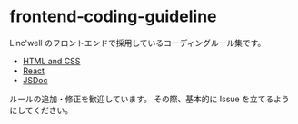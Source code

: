 # frontend-coding-guideline

Linc'well のフロントエンドで採用しているコーディングルール集です。

- [HTML and CSS](html-and-css/README.md)
- [React](react/README.md)
- [JSDoc](JSDoc/README.md)

ルールの追加・修正を歓迎しています。
その際、基本的に Issue を立てるようにしてください。

